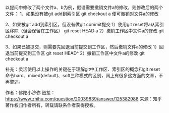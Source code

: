 以提问中修改了两个文件a、b为例，假设需要撤销文件a的修改，则修改后的两个文件：
1、如果没有被git add到索引区
git checkout a 便可撤销对文件a的修改

2、如果被git add到索引区，但没有做git commit提交
1）使用git reset将a从索引区移除（但会保留在工作区）
git reset HEAD a
2）撤销工作区中文件a的修改
git checkout a 

3、如果已被提交，则需要先回退当前提交到工作区，然后撤销文件a的修改
1）回退当前提交到工作区
git reset HEAD^
2）撤销工作区中文件a的修改
git checkout a 

补充：灵活使用以上操作的关键在于理解git中工作区、索引区的概念和git reset命令hard、mixed(default)、soft三种模式的区别，网上有很多这方面的文章，不再赘述。

作者：佛陀小沙弥
链接：https://www.zhihu.com/question/20039839/answer/125382988
来源：知乎
著作权归作者所有，转载请联系作者获得授权。

